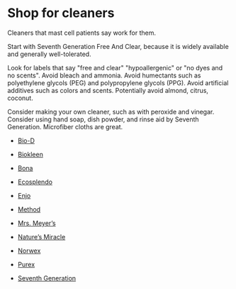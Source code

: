 # Shop for cleaners

Cleaners that mast cell patients say work for them.

Start with Seventh Generation Free And Clear, because it is widely available and generally well-tolerated. 

Look for labels that say "free and clear" "hypoallergenic" or "no dyes and no scents". Avoid bleach and ammonia. Avoid humectants such as polyethylene glycols (PEG) and polypropylene glycols (PPG). Avoid artificial additives such as colors and scents. Potentially avoid almond, citrus, coconut.

Consider making your own cleaner, such as with  peroxide and vinegar. Consider using hand soap, dish powder, and rinse aid by Seventh Generation. Microfiber cloths are great.

* [Bio-D](https://biod.co.uk/)

* [Biokleen](https://biokleenhome.com/)

* [Bona](https://www.bona.com)

* [Ecosplendo](https://www.ecosplendo.com)

* [Enjo](https://www.enjo.com)
  
* [Method](https://methodproducts.com)
  
* [Mrs. Meyer’s](https://www.mrsmeyers.com/)
  
* [Nature’s Miracle](https://www.naturesmiracle.com/)
  
* [Norwex](https://www.norwex.com/)
  
* [Purex](https://www.purex.com/)
  
* [Seventh Generation](https://www.seventhgeneration.com/)

